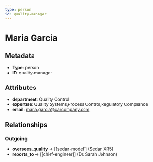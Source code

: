 ```yaml
---
type: person
id: quality-manager
---
```


# Maria Garcia

## Metadata

- **Type**: person
- **ID**: quality-manager

## Attributes

- **department**: Quality Control
- **expertise**: Quality Systems,Process Control,Regulatory Compliance
- **email**: maria.garcia@carcompany.com

## Relationships

### Outgoing

- **oversees_quality** → [[sedan-model]] (Sedan XR5)
- **reports_to** → [[chief-engineer]] (Dr. Sarah Johnson)

